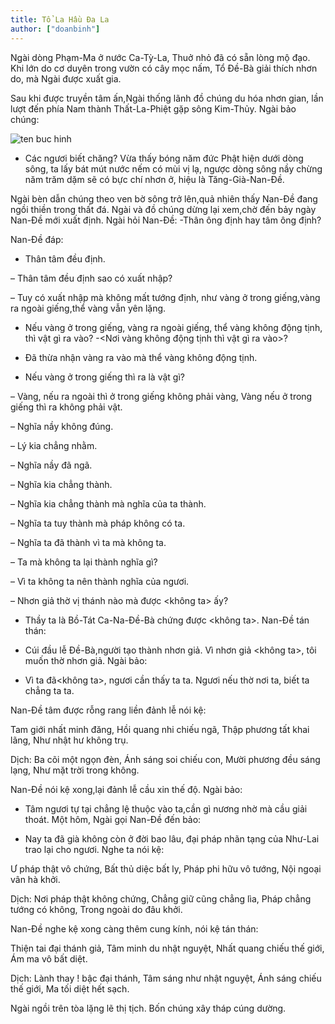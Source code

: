 ```yaml
---
title: Tổ La Hầu Đa La
author: ["doanbinh"]
---
```


Ngài dòng Phạm-Ma ở nước Ca-Tỳ-La, Thuở nhỏ đã có sẵn lòng mộ đạo. Khi lớn do cơ duyên trong vườn có cây mọc nấm, Tổ Đề-Bà giải thích nhơn do, mà Ngài được xuất gia. 

Sau khi được truyền tâm ấn,Ngài thống lãnh đồ chúng du hóa nhơn gian, lần lượt đến phía Nam thành Thất-La-Phiệt gặp sông Kim-Thủy. Ngài bảo chúng:

![ten buc hinh](http://linhsonphatgiao.com/static/2016/06/tolahaula.jpg "ten buc hinh")

- Các ngươi biết chăng? Vừa thấy bóng năm đức Phật hiện dưới dòng sông, ta lấy bát mút nước nếm có mùi vị lạ, ngược dòng sông nầy chừng năm trăm dặm sẽ có bực chí nhơn ở, hiệu là Tăng-Già-Nan-Đề.

Ngài bèn dẫn chúng theo ven bờ sông trở lên,quả nhiên thấy Nan-Đề đang ngồi thiền trong thất đá. Ngài và đồ chúng dừng lại xem,chờ đến bảy ngày Nan-Đề mới xuất định. Ngài hỏi Nan-Đề: -Thân ông định hay tâm ông định?

Nan-Đề đáp:

- Thân tâm đều định.

– Thân tâm đều định sao có xuất nhập?

– Tuy có xuất nhập mà không mất tướng định, như vàng ở trong giếng,vàng ra ngoài giếng,thể vàng vẫn yên lặng.

- Nếu vàng ở trong giếng, vàng ra ngoài giếng, thể vàng không động tịnh, thì vật gì ra vào? -<Nơi vàng không động tịnh thì vật gì ra vào>?

- Đã thừa nhận vàng ra vào mà thể vàng không động tịnh.

- Nếu vàng ở trong giếng thì ra là vật gì?

– Vàng, nếu ra ngoài thì ở trong giếng không phải vàng, Vàng nếu ở trong giếng thì ra không phải vật.

– Nghĩa nầy không đúng.

– Lý kia chẳng nhằm.

– Nghĩa nầy đã ngã.

– Nghĩa kia chẳng thành.

– Nghĩa kia chẳng thành mà nghĩa của ta thành.

– Nghĩa ta tuy thành mà pháp không có ta.

– Nghĩa ta đã thành vì ta mà không ta.

– Ta mà không ta lại thành nghĩa gì?

– Vì ta không ta nên thành nghĩa của ngươi.

– Nhơn giả thờ vị thánh nào mà được <không ta> ấy?

- Thầy ta là Bồ-Tát Ca-Na-Đề-Bà chứng được <không ta>. Nan-Đề tán thán:

- Cúi đầu lễ Đề-Bà,người tạo thành nhơn giả. Vì nhơn giả <không ta>, tôi muốn thờ nhơn giả. Ngài bảo:

- Vì ta đã<không ta>, ngươi cần thấy ta ta. Ngươi nếu thờ nơi ta, biết ta chẳng ta ta.

Nan-Đề tâm được rỗng rang liền đảnh lễ nói kệ:

Tam giới nhất minh đăng, Hồi quang nhi chiếu ngã, Thập phương tất khai lãng, Như nhật hư không trụ.

Dịch: Ba cõi một ngọn đèn, Ánh sáng soi chiếu con, Mười phương đều sáng lạng, Như mặt trời trong không.

Nan-Đề nói kệ xong,lại đảnh lễ cầu xin thế độ. Ngài bảo:

- Tâm ngươi tự tại chẳng lệ thuộc vào ta,cần gì nương nhờ mà cầu giải thoát. Một hôm, Ngài gọi Nan-Đề đến bảo:

- Nay ta đã già không còn ở đời bao lâu, đại pháp nhãn tạng của Như-Lai trao lại cho ngươi. Nghe ta nói kệ:

Ư pháp thật vô chứng, Bất thủ diệc bất ly, Pháp phi hữu vô tướng, Nội ngoại vân hà khởi.

Dịch: Nơi pháp thật không chứng, Chẳng giữ cũng chẳng lìa, Pháp chẳng tướng có không, Trong ngoài do đâu khởi.

Nan-Đề nghe kệ xong càng thêm cung kính, nói kệ tán thán:

Thiện tai đại thánh giả, Tâm minh du nhật nguyệt, Nhất quang chiếu thế giới, Ám ma vô bất diệt.

Dịch: Lành thay ! bậc đại thánh, Tâm sáng như nhật nguyệt, Ánh sáng chiếu thế giới, Ma tối diệt hết sạch.

Ngài ngồi trên tòa lặng lẽ thị tịch. Bốn chúng xây tháp cúng dường.